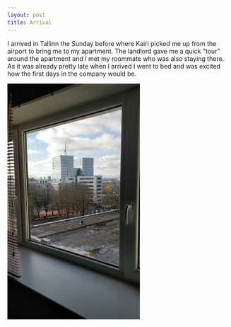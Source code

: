 ```yaml
---
layout: post
title: Arrival
---
```


I arrived in Tallinn the Sunday before where Kairi picked me up from the airport to bring me to my apartment.
The landlord gave me a quick "tour" around the apartment and I met my roommate who was also staying there.
As it was already pretty late when I arrived I went to bed and was excited how the first days in the company would be.

<img src="../assets/image1.jpg" alt="view from apartment" width="300"/>
